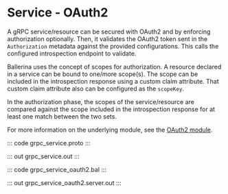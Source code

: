 # Service - OAuth2

A gRPC service/resource can be secured with OAuth2 and by enforcing authorization optionally. Then, it validates the OAuth2 token sent in the `Authorization` metadata against the provided configurations. This calls the configured introspection endpoint to validate.

Ballerina uses the concept of scopes for authorization. A resource declared in a service can be bound to one/more scope(s). The scope can be included in the introspection response using a custom claim attribute. That custom
claim attribute also can be configured as the `scopeKey`.

In the authorization phase, the scopes of the service/resource are compared against the scope included in the introspection response for at least one match between the two sets.

For more information on the underlying module, see the [OAuth2 module](https://lib.ballerina.io/ballerina/oauth2/latest/).

::: code grpc_service.proto :::

::: out grpc_service.out :::

::: code grpc_service_oauth2.bal :::

::: out grpc_service_oauth2.server.out :::